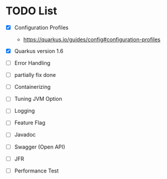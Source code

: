 # TODO List

-[x] Configuration Profiles
    - https://quarkus.io/guides/config#configuration-profiles
-[x] Quarkus version 1.6
-[ ] Error Handling
 - [ ] partially fix done

-[ ] Containerizing
-[ ] Tuning JVM Option 
-[ ] Logging
-[ ] Feature Flag
-[ ] Javadoc
-[ ] Swagger (Open API)
-[ ] JFR
-[ ] Performance Test
